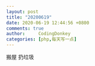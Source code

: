 ```yaml
---
layout: post
title: "20200619"
date: 2020-06-19 12:44:56 +0800
comments: true
author:     CodingDonkey
categories: [php,每天写一点]
---
```


搬屋 扔垃圾

